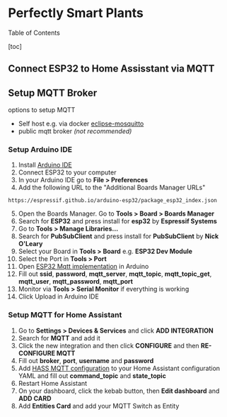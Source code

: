 # Perfectly Smart Plants

Table of Contents

[toc]

## Connect ESP32 to Home Assisstant via MQTT

## Setup MQTT Broker

options to setup MQTT
- Self host e.g. via docker [eclipse-mosquitto](https://hub.docker.com/_/eclipse-mosquitto)
- public mqtt broker *(not recommended)* 

### Setup Arduino IDE

1. Install [Arduino IDE](https://www.arduino.cc/en/software)
2. Connect ESP32 to your computer
3. In your Arduino IDE go to **File > Preferences**
4. Add the following URL to the "Additional Boards Manager URLs"

```link
https://espressif.github.io/arduino-esp32/package_esp32_index.json
```

5. Open the Boards Manager. Go to **Tools > Board > Boards Manager**
6. Search for **ESP32** and press install for **esp32** by **Espressif Systems**
7. Go to **Tools > Manage Libraries...**
8. Search for **PubSubClient** and press install for **PubSubClient** by **Nick O'Leary**
9. Select your Board in **Tools > Board** e.g. **ESP32 Dev Module**
10. Select the Port in **Tools > Port**
11. Open [ESP32 Mqtt implementation](esp32/test/mqtt/mqtt.ino) in Arduino
12. Fill out **ssid**, **password**, **mqtt_server**, **mqtt_topic**, **mqtt_topic_get**, **mqtt_user**, **mqtt_password**, **mqtt_port**
13. Monitor via **Tools > Serial Monitor** if everything is working
14. Click Upload in Arduino IDE


### Setup MQTT for Home Assistant

1. Go to **Settings > Devices & Services** and click **ADD INTEGRATION**
2. Search for **MQTT** and add it
3. Click the new integration and then click **CONFIGURE** and then **RE-CONFIGURE MQTT**
4. Fill out **broker**, **port**, **username** and **password**
5. Add [HASS MQTT configuration](esp32/test/mqtt/configuration.yaml) to your Home Assistant configuration YAML and fill out **command_topic** and **state_topic**
6. Restart Home Assistant
7. On your dashboard, click the kebab button, then **Edit dashboard** and **ADD CARD**
8. Add **Entities Card** and add your MQTT Switch as Entity
